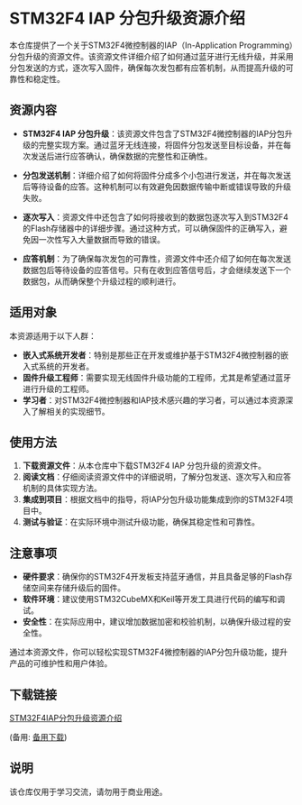 # STM32F4 IAP 分包升级资源介绍

本仓库提供了一个关于STM32F4微控制器的IAP（In-Application Programming）分包升级的资源文件。该资源文件详细介绍了如何通过蓝牙进行无线升级，并采用分包发送的方式，逐次写入固件，确保每次发包都有应答机制，从而提高升级的可靠性和稳定性。

## 资源内容

- **STM32F4 IAP 分包升级**：该资源文件包含了STM32F4微控制器的IAP分包升级的完整实现方案。通过蓝牙无线连接，将固件分包发送至目标设备，并在每次发送后进行应答确认，确保数据的完整性和正确性。

- **分包发送机制**：详细介绍了如何将固件分成多个小包进行发送，并在每次发送后等待设备的应答。这种机制可以有效避免因数据传输中断或错误导致的升级失败。

- **逐次写入**：资源文件中还包含了如何将接收到的数据包逐次写入到STM32F4的Flash存储器中的详细步骤。通过这种方式，可以确保固件的正确写入，避免因一次性写入大量数据而导致的错误。

- **应答机制**：为了确保每次发包的可靠性，资源文件中还介绍了如何在每次发送数据包后等待设备的应答信号。只有在收到应答信号后，才会继续发送下一个数据包，从而确保整个升级过程的顺利进行。

## 适用对象

本资源适用于以下人群：

- **嵌入式系统开发者**：特别是那些正在开发或维护基于STM32F4微控制器的嵌入式系统的开发者。
- **固件升级工程师**：需要实现无线固件升级功能的工程师，尤其是希望通过蓝牙进行升级的工程师。
- **学习者**：对STM32F4微控制器和IAP技术感兴趣的学习者，可以通过本资源深入了解相关的实现细节。

## 使用方法

1. **下载资源文件**：从本仓库中下载STM32F4 IAP 分包升级的资源文件。
2. **阅读文档**：仔细阅读资源文件中的详细说明，了解分包发送、逐次写入和应答机制的具体实现方法。
3. **集成到项目**：根据文档中的指导，将IAP分包升级功能集成到你的STM32F4项目中。
4. **测试与验证**：在实际环境中测试升级功能，确保其稳定性和可靠性。

## 注意事项

- **硬件要求**：确保你的STM32F4开发板支持蓝牙通信，并且具备足够的Flash存储空间来存储升级后的固件。
- **软件环境**：建议使用STM32CubeMX和Keil等开发工具进行代码的编写和调试。
- **安全性**：在实际应用中，建议增加数据加密和校验机制，以确保升级过程的安全性。

通过本资源文件，你可以轻松实现STM32F4微控制器的IAP分包升级功能，提升产品的可维护性和用户体验。

## 下载链接
[STM32F4IAP分包升级资源介绍](https://pan.quark.cn/s/58bbe21f5f16) 

(备用: [备用下载](https://pan.baidu.com/s/1wWEoSicnTX9oYYrv42u47A?pwd=1234))

## 说明

该仓库仅用于学习交流，请勿用于商业用途。

